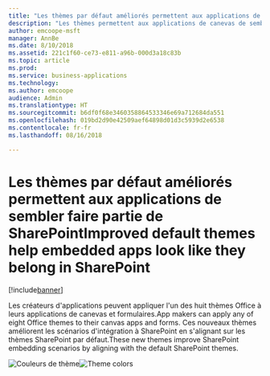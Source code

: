 ```yaml
---
title: "Les thèmes par défaut améliorés permettent aux applications de sembler faire partie de SharePoint"
description: "Les thèmes permettent aux applications de canevas de sembler faire partie de SharePoint une fois qu'elles y sont intégrées, que ce soit en tant que formulaire personnalisé ou comme webpart."
author: emcoope-msft
manager: AnnBe
ms.date: 8/10/2018
ms.assetid: 221c1f60-ce73-e811-a96b-000d3a18c83b
ms.topic: article
ms.prod: 
ms.service: business-applications
ms.technology: 
ms.author: emcoope
audience: Admin
ms.translationtype: HT
ms.sourcegitcommit: b6df0f68e3460358864533346e69a712684da551
ms.openlocfilehash: 019bd2d90e42509aef64898d01d3c5939d2e6538
ms.contentlocale: fr-fr
ms.lasthandoff: 08/16/2018

---
```

# <a name="improved-default-themes-help-embedded-apps-look-like-they-belong-in-sharepoint"></a><span data-ttu-id="26086-103">Les thèmes par défaut améliorés permettent aux applications de sembler faire partie de SharePoint</span><span class="sxs-lookup"><span data-stu-id="26086-103">Improved default themes help embedded apps look like they belong in SharePoint</span></span>


[!include[banner](../../includes/banner.md)]

<span data-ttu-id="26086-104">Les créateurs d'applications peuvent appliquer l'un des huit thèmes Office à leurs applications de canevas et formulaires.</span><span class="sxs-lookup"><span data-stu-id="26086-104">App makers can apply any of eight Office themes to their canvas apps and forms.</span></span> <span data-ttu-id="26086-105">Ces nouveaux thèmes améliorent les scénarios d'intégration à SharePoint en s'alignant sur les thèmes SharePoint par défaut.</span><span class="sxs-lookup"><span data-stu-id="26086-105">These new themes improve SharePoint embedding scenarios by aligning with the default SharePoint themes.</span></span>

<span data-ttu-id="26086-106">![Couleurs de thème](media/ThemeColors.jpg  "Couleurs de thème")</span><span class="sxs-lookup"><span data-stu-id="26086-106">![Theme colors](media/ThemeColors.jpg  "Theme colors")</span></span>


